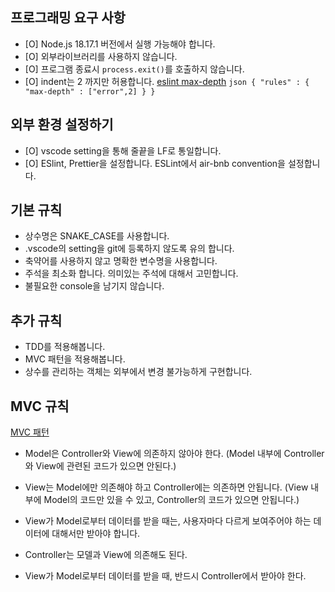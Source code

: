 ## 프로그래밍 요구 사항 
- [O] Node.js 18.17.1 버전에서 실행 가능해야 합니다. 
- [O] 외부라이브러리를 사용하지 않습니다. 
- [O] 프로그램 종료시 `process.exit()`를 호출하지 않습니다.
- [O] indent는 2 까지만 허용합니다. [eslint max-depth](https://eslint.org/docs/latest/rules/max-depth)
      ```json
      {
        "rules" : {
            "max-depth" : ["error",2]
        }
      }
      ```

## 외부 환경 설정하기 
- [O] vscode setting을 통해 줄끝을 LF로 통일합니다. 
- [O] ESlint, Prettier을 설정합니다. ESLint에서 air-bnb convention을 설정합니다. 

## 기본 규칙 
- 상수명은 SNAKE_CASE를 사용합니다. 
- .vscode의 setting을 git에 등록하지 않도록 유의 합니다.
- 축약어를 사용하지 않고 명확한 변수명을 사용합니다. 
- 주석을 최소화 합니다. 의미있는 주석에 대해서 고민합니다. 
- 불필요한 console을 남기지 않습니다.

## 추가 규칙 
- TDD를 적용해봅니다.
- MVC 패턴을 적용해봅니다. 
- 상수를 관리하는 객체는 외부에서 변경 불가능하게 구현합니다.

## MVC 규칙
[MVC 패턴](https://www.youtube.com/watch?v=ogaXW6KPc8I)
- Model은 Controller와 View에 의존하지 않아야 한다. (Model 내부에 Controller와 View에 관련된 코드가 있으면 안된다.)

- View는 Model에만 의존해야 하고 Controller에는 의존하면 안됩니다. (View 내부에 Model의 코드만 있을 수 있고, Controller의 코드가 있으면 안됩니다.)

- View가 Model로부터 데이터를 받을 때는, 사용자마다 다르게 보여주어야 하는 데이터에 대해서만 받아야 합니다.

- Controller는 모델과 View에 의존해도 된다. 

- View가 Model로부터 데이터를 받을 때, 반드시 Controller에서 받아야 한다.